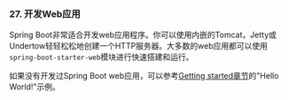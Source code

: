 ### 27. 开发Web应用
Spring Boot非常适合开发web应用程序。你可以使用内嵌的Tomcat，Jetty或Undertow轻轻松松地创建一个HTTP服务器。大多数的web应用都可以使用`spring-boot-starter-web`模块进行快速搭建和运行。

如果没有开发过Spring Boot web应用，可以参考[Getting started章节](http://docs.spring.io/spring-boot/docs/2.0.0.M5/reference/htmlsingle/#getting-started-first-application)的"Hello World!"示例。
